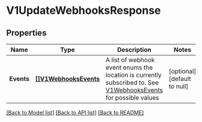 # V1UpdateWebhooksResponse

## Properties

 Name       | Type                                          | Description                                                                                                                               | Notes                        
------------|-----------------------------------------------|-------------------------------------------------------------------------------------------------------------------------------------------|------------------------------
 **Events** | [**[]V1WebhooksEvents**](V1WebhooksEvents.md) | A list of webhook event enums the location is currently subscribed to. See [V1WebhooksEvents](#type-v1webhooksevents) for possible values | [optional] [default to null] 

[[Back to Model list]](../README.md#documentation-for-models) [[Back to API list]](../README.md#documentation-for-api-endpoints) [[Back to README]](../README.md)

